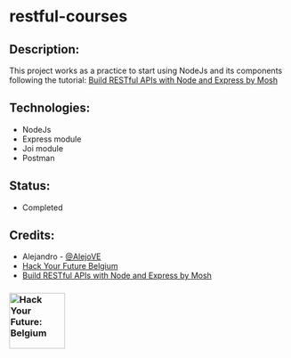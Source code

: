 # restful-courses

## Description:

This project works as a practice to start using NodeJs and its components following the tutorial: [Build RESTful APIs with Node and Express by Mosh](https://www.youtube.com/watch?v=pKd0Rpw7O48)

## Technologies:

- NodeJs
- Express module
- Joi module
- Postman

## Status:

- Completed

## Credits:

- Alejandro - [@AlejoVE](https://github.com/AlejoVE)
- [Hack Your Future Belgium](https://hackyourfuture.be/)
- [Build RESTful APIs with Node and Express by Mosh](https://www.youtube.com/watch?v=pKd0Rpw7O48)

### <a href="https://hackyourfuture.be" target="_blank"><img src="https://user-images.githubusercontent.com/18554853/63941625-4c7c3d00-ca6c-11e9-9a76-8d5e3632fe70.jpg" width="100" height="100" alt="Hack Your Future: Belgium"></a>
